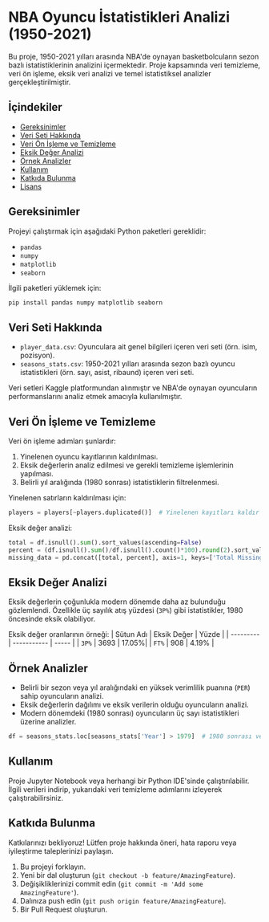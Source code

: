 

# NBA Oyuncu İstatistikleri Analizi (1950-2021)

Bu proje, 1950-2021 yılları arasında NBA'de oynayan basketbolcuların sezon bazlı istatistiklerinin analizini içermektedir. Proje kapsamında veri temizleme, veri ön işleme, eksik veri analizi ve temel istatistiksel analizler gerçekleştirilmiştir.

## İçindekiler
- [Gereksinimler](#gereksinimler)
- [Veri Seti Hakkında](#veri-seti-hakkinda)
- [Veri Ön İşleme ve Temizleme](#veri-on-isleme-ve-temizleme)
- [Eksik Değer Analizi](#eksik-deger-analizi)
- [Örnek Analizler](#ornek-analizler)
- [Kullanım](#kullanim)
- [Katkıda Bulunma](#katkida-bulunma)
- [Lisans](#lisans)

## Gereksinimler
Projeyi çalıştırmak için aşağıdaki Python paketleri gereklidir:
- `pandas`
- `numpy`
- `matplotlib`
- `seaborn`

İlgili paketleri yüklemek için:
```bash
pip install pandas numpy matplotlib seaborn
```

## Veri Seti Hakkında
- `player_data.csv`: Oyunculara ait genel bilgileri içeren veri seti (örn. isim, pozisyon).
- `seasons_stats.csv`: 1950-2021 yılları arasında sezon bazlı oyuncu istatistikleri (örn. sayı, asist, ribaund) içeren veri seti.

Veri setleri Kaggle platformundan alınmıştır ve NBA'de oynayan oyuncuların performanslarını analiz etmek amacıyla kullanılmıştır.

## Veri Ön İşleme ve Temizleme
Veri ön işleme adımları şunlardır:
1. Yinelenen oyuncu kayıtlarının kaldırılması.
2. Eksik değerlerin analiz edilmesi ve gerekli temizleme işlemlerinin yapılması.
3. Belirli yıl aralığında (1980 sonrası) istatistiklerin filtrelenmesi.

Yinelenen satırların kaldırılması için:
```python
players = players[~players.duplicated()]  # Yinelenen kayıtları kaldır
```

Eksik değer analizi:
```python
total = df.isnull().sum().sort_values(ascending=False)
percent = (df.isnull().sum()/df.isnull().count()*100).round(2).sort_values(ascending=False)
missing_data = pd.concat([total, percent], axis=1, keys=['Total Missing', 'Percent Missing'])
```

## Eksik Değer Analizi
Eksik değerlerin çoğunlukla modern dönemde daha az bulunduğu gözlemlendi. Özellikle üç sayılık atış yüzdesi (`3P%`) gibi istatistikler, 1980 öncesinde eksik olabiliyor.

Eksik değer oranlarının örneği:
| Sütun Adı | Eksik Değer | Yüzde |
| --------- | ----------- | ----- |
| `3P%`     | 3693        | 17.05%|
| `FT%`     | 908         | 4.19% |

## Örnek Analizler
- Belirli bir sezon veya yıl aralığındaki en yüksek verimlilik puanına (`PER`) sahip oyuncuların analizi.
- Eksik değerlerin dağılımı ve eksik verilerin olduğu oyuncuların analizi.
- Modern dönemdeki (1980 sonrası) oyuncuların üç sayı istatistikleri üzerine analizler.

```python
df = seasons_stats.loc[seasons_stats['Year'] > 1979]  # 1980 sonrası veriyi filtreleme
```

## Kullanım
Proje Jupyter Notebook veya herhangi bir Python IDE'sinde çalıştırılabilir. İlgili verileri indirip, yukarıdaki veri temizleme adımlarını izleyerek çalıştırabilirsiniz.

## Katkıda Bulunma
Katkılarınızı bekliyoruz! Lütfen proje hakkında öneri, hata raporu veya iyileştirme taleplerinizi paylaşın.

1. Bu projeyi forklayın.
2. Yeni bir dal oluşturun (`git checkout -b feature/AmazingFeature`).
3. Değişikliklerinizi commit edin (`git commit -m 'Add some AmazingFeature'`).
4. Dalınıza push edin (`git push origin feature/AmazingFeature`).
5. Bir Pull Request oluşturun.



